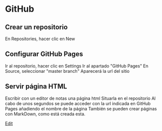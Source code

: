 # GitHub

## Crear un repositorio
En Repositories, hacer clic en New

## Configurar GitHub Pages
Ir al repositorio, hacer clic en Settings
Ir al apartado "GitHub Pages"
En Source, seleccionar "master branch"
Aparecerá la url del sitio

## Servir página HTML
Escribir con un editor de notas una página html
Situarla en el repositorio
Al cabo de unos segundos se puede acceder con la url indicada en GitHub Pages añadiendo el nombre de la página
También se pueden crear páginas con MarkDown, como está creada esta.

[Edit](https://github.com/nicolasserrano/CS/edit/master/WebGitHub.md)
<style>
div.container ul, div.container ol {
    padding-left: 1.4em;
}
</style>
